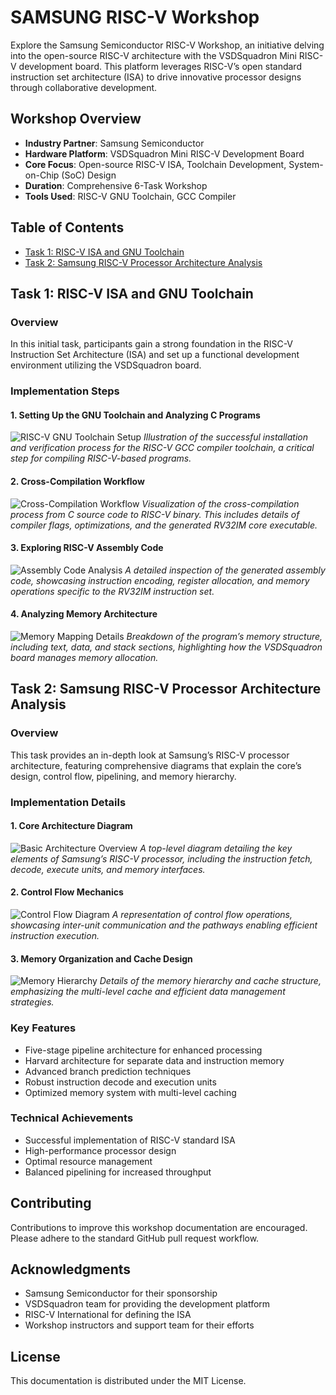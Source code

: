 # SAMSUNG RISC-V Workshop

Explore the Samsung Semiconductor RISC-V Workshop, an initiative delving into the open-source RISC-V architecture with the VSDSquadron Mini RISC-V development board. This platform leverages RISC-V’s open standard instruction set architecture (ISA) to drive innovative processor designs through collaborative development.

## Workshop Overview
- **Industry Partner**: Samsung Semiconductor
- **Hardware Platform**: VSDSquadron Mini RISC-V Development Board
- **Core Focus**: Open-source RISC-V ISA, Toolchain Development, System-on-Chip (SoC) Design
- **Duration**: Comprehensive 6-Task Workshop
- **Tools Used**: RISC-V GNU Toolchain, GCC Compiler

## Table of Contents
- [Task 1: RISC-V ISA and GNU Toolchain](#task-1-risc-v-isa-and-gnu-toolchain)
- [Task 2: Samsung RISC-V Processor Architecture Analysis](#task-2-samsung-risc-v-processor-architecture-analysis)

## Task 1: RISC-V ISA and GNU Toolchain

### Overview
In this initial task, participants gain a strong foundation in the RISC-V Instruction Set Architecture (ISA) and set up a functional development environment utilizing the VSDSquadron board.

### Implementation Steps

#### 1. Setting Up the GNU Toolchain and Analyzing C Programs
![RISC-V GNU Toolchain Setup](images/vsd1.png)
*Illustration of the successful installation and verification process for the RISC-V GCC compiler toolchain, a critical step for compiling RISC-V-based programs.*

#### 2. Cross-Compilation Workflow
![Cross-Compilation Workflow](images/vsd2.png)
*Visualization of the cross-compilation process from C source code to RISC-V binary. This includes details of compiler flags, optimizations, and the generated RV32IM core executable.*

#### 3. Exploring RISC-V Assembly Code
![Assembly Code Analysis](images/vsd3.png)
*A detailed inspection of the generated assembly code, showcasing instruction encoding, register allocation, and memory operations specific to the RV32IM instruction set.*

#### 4. Analyzing Memory Architecture
![Memory Mapping Details](images/vsd4.png)
*Breakdown of the program’s memory structure, including text, data, and stack sections, highlighting how the VSDSquadron board manages memory allocation.*

## Task 2: Samsung RISC-V Processor Architecture Analysis

### Overview
This task provides an in-depth look at Samsung’s RISC-V processor architecture, featuring comprehensive diagrams that explain the core’s design, control flow, pipelining, and memory hierarchy.

### Implementation Details

#### 1. Core Architecture Diagram
![Basic Architecture Overview](images/task2_vsd1.png)
*A top-level diagram detailing the key elements of Samsung’s RISC-V processor, including the instruction fetch, decode, execute units, and memory interfaces.*

#### 2. Control Flow Mechanics
![Control Flow Diagram](images/task2_vsd2.png)
*A representation of control flow operations, showcasing inter-unit communication and the pathways enabling efficient instruction execution.*

#### 3. Memory Organization and Cache Design
![Memory Hierarchy](images/task2_vsd4.png)
*Details of the memory hierarchy and cache structure, emphasizing the multi-level cache and efficient data management strategies.*

### Key Features
- Five-stage pipeline architecture for enhanced processing
- Harvard architecture for separate data and instruction memory
- Advanced branch prediction techniques
- Robust instruction decode and execution units
- Optimized memory system with multi-level caching

### Technical Achievements
- Successful implementation of RISC-V standard ISA
- High-performance processor design
- Optimal resource management
- Balanced pipelining for increased throughput



## Contributing
Contributions to improve this workshop documentation are encouraged. Please adhere to the standard GitHub pull request workflow.

## Acknowledgments
- Samsung Semiconductor for their sponsorship
- VSDSquadron team for providing the development platform
- RISC-V International for defining the ISA
- Workshop instructors and support team for their efforts

## License
This documentation is distributed under the MIT License.

